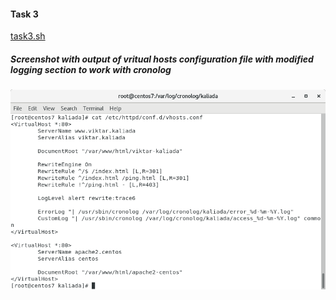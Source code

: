 #### Task 3
[task3.sh](https://github.com/vickkoleda/apache_01/blob/master/task3.sh)
##### Screenshot with output of vritual hosts configuration file with modified logging section to work with cronolog
![Screenshot](task3-1.png)
